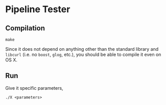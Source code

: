 # Pipeline Tester

## Compilation

```
make
```

Since it does not depend on anything other than the standard library and `libcurl` (i.e. no `boost`, `glog`, etc.),
you should be able to compile it even on OS X. 

## Run

Give it specific parameters,

```
./X <parameters>

```
